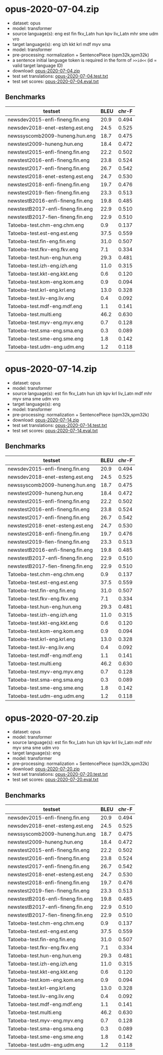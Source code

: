 # opus-2020-07-04.zip

* dataset: opus
* model: transformer
* source language(s): eng est fin fkv_Latn hun kpv liv_Latn mhr sme udm vro
* target language(s): eng izh kkt krl mdf myv sma
* model: transformer
* pre-processing: normalization + SentencePiece (spm32k,spm32k)
* a sentence initial language token is required in the form of `>>id<<` (id = valid target language ID)
* download: [opus-2020-07-04.zip](https://object.pouta.csc.fi/Tatoeba-MT-models/urj-eng/opus-2020-07-04.zip)
* test set translations: [opus-2020-07-04.test.txt](https://object.pouta.csc.fi/Tatoeba-MT-models/urj-eng/opus-2020-07-04.test.txt)
* test set scores: [opus-2020-07-04.eval.txt](https://object.pouta.csc.fi/Tatoeba-MT-models/urj-eng/opus-2020-07-04.eval.txt)

## Benchmarks

| testset               | BLEU  | chr-F |
|-----------------------|-------|-------|
| newsdev2015-enfi-fineng.fin.eng 	| 20.9 	| 0.494 |
| newsdev2018-enet-esteng.est.eng 	| 24.5 	| 0.525 |
| newssyscomb2009-huneng.hun.eng 	| 18.7 	| 0.475 |
| newstest2009-huneng.hun.eng 	| 18.4 	| 0.472 |
| newstest2015-enfi-fineng.fin.eng 	| 22.2 	| 0.502 |
| newstest2016-enfi-fineng.fin.eng 	| 23.8 	| 0.524 |
| newstest2017-enfi-fineng.fin.eng 	| 26.7 	| 0.542 |
| newstest2018-enet-esteng.est.eng 	| 24.7 	| 0.530 |
| newstest2018-enfi-fineng.fin.eng 	| 19.7 	| 0.476 |
| newstest2019-fien-fineng.fin.eng 	| 23.3 	| 0.513 |
| newstestB2016-enfi-fineng.fin.eng 	| 19.8 	| 0.485 |
| newstestB2017-enfi-fineng.fin.eng 	| 22.9 	| 0.510 |
| newstestB2017-fien-fineng.fin.eng 	| 22.9 	| 0.510 |
| Tatoeba-test.chm-eng.chm.eng 	| 0.9 	| 0.137 |
| Tatoeba-test.est-eng.est.eng 	| 37.5 	| 0.559 |
| Tatoeba-test.fin-eng.fin.eng 	| 31.0 	| 0.507 |
| Tatoeba-test.fkv-eng.fkv.eng 	| 7.1 	| 0.334 |
| Tatoeba-test.hun-eng.hun.eng 	| 29.3 	| 0.481 |
| Tatoeba-test.izh-eng.izh.eng 	| 11.0 	| 0.315 |
| Tatoeba-test.kkt-eng.kkt.eng 	| 0.6 	| 0.120 |
| Tatoeba-test.kom-eng.kom.eng 	| 0.9 	| 0.094 |
| Tatoeba-test.krl-eng.krl.eng 	| 13.0 	| 0.328 |
| Tatoeba-test.liv-eng.liv.eng 	| 0.4 	| 0.092 |
| Tatoeba-test.mdf-eng.mdf.eng 	| 1.1 	| 0.141 |
| Tatoeba-test.multi.eng 	| 46.2 	| 0.630 |
| Tatoeba-test.myv-eng.myv.eng 	| 0.7 	| 0.128 |
| Tatoeba-test.sma-eng.sma.eng 	| 0.3 	| 0.089 |
| Tatoeba-test.sme-eng.sme.eng 	| 1.8 	| 0.142 |
| Tatoeba-test.udm-eng.udm.eng 	| 1.2 	| 0.118 |

# opus-2020-07-14.zip

* dataset: opus
* model: transformer
* source language(s): est fin fkv_Latn hun izh kpv krl liv_Latn mdf mhr myv sma sme udm vro
* target language(s): eng
* model: transformer
* pre-processing: normalization + SentencePiece (spm32k,spm32k)
* download: [opus-2020-07-14.zip](https://object.pouta.csc.fi/Tatoeba-MT-models/urj-eng/opus-2020-07-14.zip)
* test set translations: [opus-2020-07-14.test.txt](https://object.pouta.csc.fi/Tatoeba-MT-models/urj-eng/opus-2020-07-14.test.txt)
* test set scores: [opus-2020-07-14.eval.txt](https://object.pouta.csc.fi/Tatoeba-MT-models/urj-eng/opus-2020-07-14.eval.txt)

## Benchmarks

| testset               | BLEU  | chr-F |
|-----------------------|-------|-------|
| newsdev2015-enfi-fineng.fin.eng 	| 20.9 	| 0.494 |
| newsdev2018-enet-esteng.est.eng 	| 24.5 	| 0.525 |
| newssyscomb2009-huneng.hun.eng 	| 18.7 	| 0.475 |
| newstest2009-huneng.hun.eng 	| 18.4 	| 0.472 |
| newstest2015-enfi-fineng.fin.eng 	| 22.2 	| 0.502 |
| newstest2016-enfi-fineng.fin.eng 	| 23.8 	| 0.524 |
| newstest2017-enfi-fineng.fin.eng 	| 26.7 	| 0.542 |
| newstest2018-enet-esteng.est.eng 	| 24.7 	| 0.530 |
| newstest2018-enfi-fineng.fin.eng 	| 19.7 	| 0.476 |
| newstest2019-fien-fineng.fin.eng 	| 23.3 	| 0.513 |
| newstestB2016-enfi-fineng.fin.eng 	| 19.8 	| 0.485 |
| newstestB2017-enfi-fineng.fin.eng 	| 22.9 	| 0.510 |
| newstestB2017-fien-fineng.fin.eng 	| 22.9 	| 0.510 |
| Tatoeba-test.chm-eng.chm.eng 	| 0.9 	| 0.137 |
| Tatoeba-test.est-eng.est.eng 	| 37.5 	| 0.559 |
| Tatoeba-test.fin-eng.fin.eng 	| 31.0 	| 0.507 |
| Tatoeba-test.fkv-eng.fkv.eng 	| 7.1 	| 0.334 |
| Tatoeba-test.hun-eng.hun.eng 	| 29.3 	| 0.481 |
| Tatoeba-test.izh-eng.izh.eng 	| 11.0 	| 0.315 |
| Tatoeba-test.kkt-eng.kkt.eng 	| 0.6 	| 0.120 |
| Tatoeba-test.kom-eng.kom.eng 	| 0.9 	| 0.094 |
| Tatoeba-test.krl-eng.krl.eng 	| 13.0 	| 0.328 |
| Tatoeba-test.liv-eng.liv.eng 	| 0.4 	| 0.092 |
| Tatoeba-test.mdf-eng.mdf.eng 	| 1.1 	| 0.141 |
| Tatoeba-test.multi.eng 	| 46.2 	| 0.630 |
| Tatoeba-test.myv-eng.myv.eng 	| 0.7 	| 0.128 |
| Tatoeba-test.sma-eng.sma.eng 	| 0.3 	| 0.089 |
| Tatoeba-test.sme-eng.sme.eng 	| 1.8 	| 0.142 |
| Tatoeba-test.udm-eng.udm.eng 	| 1.2 	| 0.118 |

# opus-2020-07-20.zip

* dataset: opus
* model: transformer
* source language(s): est fin fkv_Latn hun izh kpv krl liv_Latn mdf mhr myv sma sme udm vro
* target language(s): eng
* model: transformer
* pre-processing: normalization + SentencePiece (spm32k,spm32k)
* download: [opus-2020-07-20.zip](https://object.pouta.csc.fi/Tatoeba-MT-models/urj-eng/opus-2020-07-20.zip)
* test set translations: [opus-2020-07-20.test.txt](https://object.pouta.csc.fi/Tatoeba-MT-models/urj-eng/opus-2020-07-20.test.txt)
* test set scores: [opus-2020-07-20.eval.txt](https://object.pouta.csc.fi/Tatoeba-MT-models/urj-eng/opus-2020-07-20.eval.txt)

## Benchmarks

| testset               | BLEU  | chr-F |
|-----------------------|-------|-------|
| newsdev2015-enfi-fineng.fin.eng 	| 20.9 	| 0.494 |
| newsdev2018-enet-esteng.est.eng 	| 24.5 	| 0.525 |
| newssyscomb2009-huneng.hun.eng 	| 18.7 	| 0.475 |
| newstest2009-huneng.hun.eng 	| 18.4 	| 0.472 |
| newstest2015-enfi-fineng.fin.eng 	| 22.2 	| 0.502 |
| newstest2016-enfi-fineng.fin.eng 	| 23.8 	| 0.524 |
| newstest2017-enfi-fineng.fin.eng 	| 26.7 	| 0.542 |
| newstest2018-enet-esteng.est.eng 	| 24.7 	| 0.530 |
| newstest2018-enfi-fineng.fin.eng 	| 19.7 	| 0.476 |
| newstest2019-fien-fineng.fin.eng 	| 23.3 	| 0.513 |
| newstestB2016-enfi-fineng.fin.eng 	| 19.8 	| 0.485 |
| newstestB2017-enfi-fineng.fin.eng 	| 22.9 	| 0.510 |
| newstestB2017-fien-fineng.fin.eng 	| 22.9 	| 0.510 |
| Tatoeba-test.chm-eng.chm.eng 	| 0.9 	| 0.137 |
| Tatoeba-test.est-eng.est.eng 	| 37.5 	| 0.559 |
| Tatoeba-test.fin-eng.fin.eng 	| 31.0 	| 0.507 |
| Tatoeba-test.fkv-eng.fkv.eng 	| 7.1 	| 0.334 |
| Tatoeba-test.hun-eng.hun.eng 	| 29.3 	| 0.481 |
| Tatoeba-test.izh-eng.izh.eng 	| 11.0 	| 0.315 |
| Tatoeba-test.kkt-eng.kkt.eng 	| 0.6 	| 0.120 |
| Tatoeba-test.kom-eng.kom.eng 	| 0.9 	| 0.094 |
| Tatoeba-test.krl-eng.krl.eng 	| 13.0 	| 0.328 |
| Tatoeba-test.liv-eng.liv.eng 	| 0.4 	| 0.092 |
| Tatoeba-test.mdf-eng.mdf.eng 	| 1.1 	| 0.141 |
| Tatoeba-test.multi.eng 	| 46.2 	| 0.630 |
| Tatoeba-test.myv-eng.myv.eng 	| 0.7 	| 0.128 |
| Tatoeba-test.sma-eng.sma.eng 	| 0.3 	| 0.089 |
| Tatoeba-test.sme-eng.sme.eng 	| 1.8 	| 0.142 |
| Tatoeba-test.udm-eng.udm.eng 	| 1.2 	| 0.118 |

